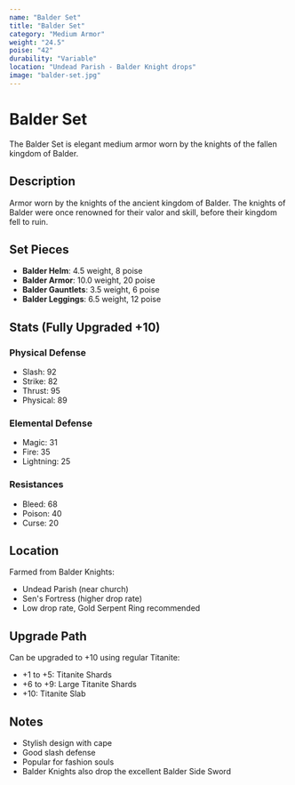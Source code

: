```yaml
---
name: "Balder Set"
title: "Balder Set"
category: "Medium Armor"
weight: "24.5"
poise: "42"
durability: "Variable"
location: "Undead Parish - Balder Knight drops"
image: "balder-set.jpg"
---
```


# Balder Set

The Balder Set is elegant medium armor worn by the knights of the fallen kingdom of Balder.

## Description

Armor worn by the knights of the ancient kingdom of Balder. The knights of Balder were once renowned for their valor and skill, before their kingdom fell to ruin.

## Set Pieces

- **Balder Helm**: 4.5 weight, 8 poise
- **Balder Armor**: 10.0 weight, 20 poise
- **Balder Gauntlets**: 3.5 weight, 6 poise
- **Balder Leggings**: 6.5 weight, 12 poise

## Stats (Fully Upgraded +10)

### Physical Defense
- Slash: 92
- Strike: 82
- Thrust: 95
- Physical: 89

### Elemental Defense
- Magic: 31
- Fire: 35
- Lightning: 25

### Resistances
- Bleed: 68
- Poison: 40
- Curse: 20

## Location

Farmed from Balder Knights:
- Undead Parish (near church)
- Sen's Fortress (higher drop rate)
- Low drop rate, Gold Serpent Ring recommended

## Upgrade Path

Can be upgraded to +10 using regular Titanite:
- +1 to +5: Titanite Shards
- +6 to +9: Large Titanite Shards
- +10: Titanite Slab

## Notes

- Stylish design with cape
- Good slash defense
- Popular for fashion souls
- Balder Knights also drop the excellent Balder Side Sword